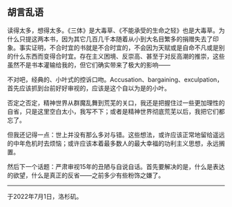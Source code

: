 ## 胡言乱语

读得太多，想得太多。《三体》是大毒草、《不能承受的生命之轻》也是大毒草。为什么只提这两本书，因为其它几百几千本随着从小到大名目繁多的捐赠失去了印象。事实证明，不合时宜的书就是不合时宜的，不会因为天赋或是自命不凡或是别的什么东西而变得合时宜。存在主义困境、反崇高、甚至于对反高潮的推崇，这些虽然不是书本灌输给我的，但它们确实带来了极大的影响——

不对吧，经典的、小叶式的控诉口吻。Accusation、bargaining、exculpation，首先应该抓到台前好好审视的，应该是这个自以为是的小叶。

否定之否定，精神世界从群魔乱舞到荒芜的关口，我还是把握住过一些更加理性的自省，只是这里空白太小，我写不下；或者是精神世界彻底荒芜以后，我把它们都忘了。

但我还记得一点：世上并没有那么多对与错。这些想法，或许应该正常地留给遥远的中年危机时去烦恼；或许应该本着最多数人的最大幸福的功利主义思想，永远搁置。

然后下一个话题：严肃审视15年的丑陋与自说自话。首先要解决的是，什么是表达的欲望，什么是真正的反省——之前多少有些粉饰之嫌了。



------

于2022年7月1日，洛杉矶。
